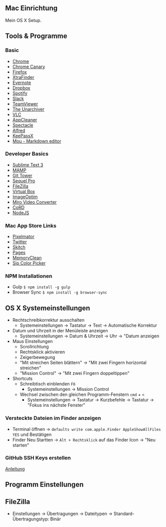 Mac Einrichtung
---

Mein OS X Setup.


## Tools & Programme


### Basic

* [Chrome](https://www.google.de/chrome/browser/desktop/index.html)
* [Chrome Canary](https://www.google.de/chrome/browser/canary.html)
* [Firefox](https://www.mozilla.org/de/firefox/new/)
* [XtraFinder](https://www.trankynam.com/xtrafinder/downloads/XtraFinder.dmg)
* [Evernote](https://evernote.com/intl/de/download/?offer=www_menu)
* [Dropbox](https://www.dropbox.com/downloading?src=index)
* [Spotify](https://www.spotify.com/de/download/mac/)
* [Slack](https://slack.com/ssb/download-osx)
* [TeamViewer](https://www.teamviewer.com/de/download/mac.aspx)
* [The Unarchiver](http://unarchiver.c3.cx/unarchiver)
* [VLC](http://www.vlc.de/vlc_download_mac_os_x.php)
* [AppCleaner](http://www.freemacsoft.net/appcleaner/)
* [Spectacle](https://www.spectacleapp.com/)
* [Alfred](https://www.alfredapp.com/)
* [KeePassX](https://www.keepassx.org/downloads/)
* [Mou - Markdown editor](http://25.io/mou/)


### Developer Basics

* [Sublime Text 3](http://www.sublimetext.com/3)
* [MAMP](https://www.mamp.info/de/downloads/)
* [Git Tower](http://www.git-tower.com/download)
* [Sequel Pro](http://www.sequelpro.com/download)
* [FileZilla](https://filezilla-project.org/download.php?type=client)
* [Virtual Box](https://www.virtualbox.org/wiki/Downloads)
* [ImageOptim](https://imageoptim.com/)
* [Miro Video Converter](http://www.mirovideoconverter.com/)
* [CoRD](http://cord.sourceforge.net/)
* [NodeJS](https://nodejs.org/en/download/)


### Mac App Store Links

* [Pixelmator](https://itunes.apple.com/de/app/pixelmator/id407963104)
* [Twitter](https://itunes.apple.com/us/app/twitter/id409789998)
* [Skitch](https://itunes.apple.com/de/app/skitch-aufnehmen-markierung/id425955336)
* [Pages](https://itunes.apple.com/de/app/pages/id409201541)
* [MemoryClean](https://itunes.apple.com/de/app/memory-clean-monitor-free/id451444120)
* [Sip Color Picker](https://itunes.apple.com/de/app/sip/id507257563)


### NPM Installationen

* Gulp `$ npm install -g gulp`
* Browser Sync `$ npm install -g browser-sync`



## OS X Systemeinstellungen

* Rechtschreibkorrektur ausschalten
  * Systemeinstellungen → Tastatur → Text → Automatische Korrektur
* Datum und Uhrzeit in der Menüleiste anzeigen
  * Systemeinstellungen → Datum & Uhrzeit → Uhr → "Datum anzeigen
* Maus Einstellungen
  * Scrollrichtung
  * Rechtsklick aktivieren
  * Zeigerbewegung
  * "Mit streichen Seiten blättern" → "Mit zwei Fingern horizontal streichen"
  * "Mission Control" → "Mit zwei Fingern doppeltippen"
* Shortcuts
  * Schreibtisch einblenden `F6`
    * Systemeinstellungen → Mission Control
  * Wechsel zwischen den gleichen Programm-Fenstern `cmd` + `<`
    * Systemeinstellungen → Tastatur → Kurzbefehle → Tastatur → "Fokus ins nächste Fenster"

### Versteckte Dateien im Finder anzeigen
* Terminal öffnen → `defaults write com.apple.Finder AppleShowAllFiles YES` und Bestätigen
* Finder Neu Startten → `Alt + Rechtsklick` auf das Finder Icon → "Neu starten"


### GitHub SSH Keys erstellen
[Anleitung](https://help.github.com/articles/generating-ssh-keys/)



## Programm Einstellungen

## FileZilla
* Einstellungen → Übertragungen → Dateitypen → Standard-Übertragungstyp: Binär
